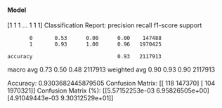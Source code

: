 #### Model
[1 1 1 ... 1 1 1]
Classification Report:
              precision    recall  f1-score   support

           0       0.53      0.00      0.00    147488
           1       0.93      1.00      0.96   1970425

    accuracy                           0.93   2117913
   macro avg       0.73      0.50      0.48   2117913
weighted avg       0.90      0.93      0.90   2117913

Accuracy: 0.9303682445879505
Confusion Matrix:
[[    118  147370]
 [    104 1970321]]
Confusion Matrix (%):
[[5.57152253e-03 6.95826505e+00]
 [4.91049443e-03 9.30312529e+01]]
